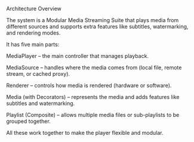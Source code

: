 Architecture Overview

The system is a Modular Media Streaming Suite that plays media from different sources and supports extra features like subtitles, watermarking, and rendering modes.

It has five main parts:

MediaPlayer – the main controller that manages playback.

MediaSource – handles where the media comes from (local file, remote stream, or cached proxy).

Renderer – controls how media is rendered (hardware or software).

Media (with Decorators) – represents the media and adds features like subtitles and watermarking.

Playlist (Composite) – allows multiple media files or sub-playlists to be grouped together.

All these work together to make the player flexible and modular.